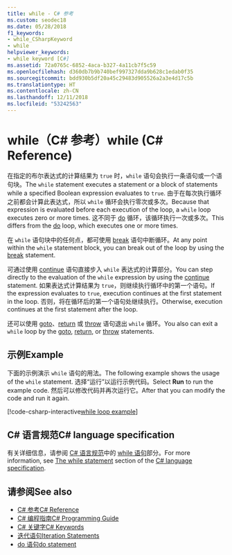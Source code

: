 ```yaml
---
title: while - C# 参考
ms.custom: seodec18
ms.date: 05/28/2018
f1_keywords:
- while_CSharpKeyword
- while
helpviewer_keywords:
- while keyword [C#]
ms.assetid: 72a0765c-6852-4aca-b327-4a11cb7f5c59
ms.openlocfilehash: d360db7b9b740bef997327dda9b628c1edab0f35
ms.sourcegitcommit: bdd930b5df20a45c29483d905526a2a3e4d17c5b
ms.translationtype: HT
ms.contentlocale: zh-CN
ms.lasthandoff: 12/11/2018
ms.locfileid: "53242563"
---
```

# <a name="while-c-reference"></a><span data-ttu-id="2037e-102">while（C# 参考）</span><span class="sxs-lookup"><span data-stu-id="2037e-102">while (C# Reference)</span></span>

<span data-ttu-id="2037e-103">在指定的布尔表达式的计算结果为 `true` 时，`while` 语句会执行一条语句或一个语句块。</span><span class="sxs-lookup"><span data-stu-id="2037e-103">The `while` statement executes a statement or a block of statements while a specified Boolean expression evaluates to `true`.</span></span> <span data-ttu-id="2037e-104">由于在每次执行循环之前都会计算此表达式，所以 `while` 循环会执行零次或多次。</span><span class="sxs-lookup"><span data-stu-id="2037e-104">Because that expression is evaluated before each execution of the loop, a `while` loop executes zero or more times.</span></span> <span data-ttu-id="2037e-105">这不同于 [do](do.md) 循环，该循环执行一次或多次。</span><span class="sxs-lookup"><span data-stu-id="2037e-105">This differs from the [do](do.md) loop, which executes one or more times.</span></span>

<span data-ttu-id="2037e-106">在 `while` 语句块中的任何点，都可使用 [break](break.md) 语句中断循环。</span><span class="sxs-lookup"><span data-stu-id="2037e-106">At any point within the `while` statement block, you can break out of the loop by using the [break](break.md) statement.</span></span>

<span data-ttu-id="2037e-107">可通过使用 [continue](continue.md) 语句直接步入 `while` 表达式的计算部分。</span><span class="sxs-lookup"><span data-stu-id="2037e-107">You can step directly to the evaluation of the `while` expression by using the [continue](continue.md) statement.</span></span> <span data-ttu-id="2037e-108">如果表达式计算结果为 `true`，则继续执行循环中的第一个语句。</span><span class="sxs-lookup"><span data-stu-id="2037e-108">If the expression evaluates to `true`, execution continues at the first statement in the loop.</span></span> <span data-ttu-id="2037e-109">否则，将在循环后的第一个语句处继续执行。</span><span class="sxs-lookup"><span data-stu-id="2037e-109">Otherwise, execution continues at the first statement after the loop.</span></span>

<span data-ttu-id="2037e-110">还可以使用 [goto](goto.md)、[return](return.md) 或 [throw](throw.md) 语句退出 `while` 循环。</span><span class="sxs-lookup"><span data-stu-id="2037e-110">You also can exit a `while` loop by the [goto](goto.md), [return](return.md), or [throw](throw.md) statements.</span></span>

## <a name="example"></a><span data-ttu-id="2037e-111">示例</span><span class="sxs-lookup"><span data-stu-id="2037e-111">Example</span></span>

<span data-ttu-id="2037e-112">下面的示例演示 `while` 语句的用法。</span><span class="sxs-lookup"><span data-stu-id="2037e-112">The following example shows the usage of the `while` statement.</span></span> <span data-ttu-id="2037e-113">选择“运行”以运行示例代码。</span><span class="sxs-lookup"><span data-stu-id="2037e-113">Select **Run** to run the example code.</span></span> <span data-ttu-id="2037e-114">然后可以修改代码并再次运行它。</span><span class="sxs-lookup"><span data-stu-id="2037e-114">After that you can modify the code and run it again.</span></span>

[!code-csharp-interactive[while loop example](~/samples/snippets/csharp/keywords/IterationKeywordsExamples.cs#3)]

## <a name="c-language-specification"></a><span data-ttu-id="2037e-115">C# 语言规范</span><span class="sxs-lookup"><span data-stu-id="2037e-115">C# language specification</span></span>

<span data-ttu-id="2037e-116">有关详细信息，请参阅 [C# 语言规范](../language-specification/index.md)中的 [while 语句](~/_csharplang/spec/statements.md#the-while-statement)部分。</span><span class="sxs-lookup"><span data-stu-id="2037e-116">For more information, see [The while statement](~/_csharplang/spec/statements.md#the-while-statement) section of the [C# language specification](../language-specification/index.md).</span></span>

## <a name="see-also"></a><span data-ttu-id="2037e-117">请参阅</span><span class="sxs-lookup"><span data-stu-id="2037e-117">See also</span></span>

- [<span data-ttu-id="2037e-118">C# 参考</span><span class="sxs-lookup"><span data-stu-id="2037e-118">C# Reference</span></span>](../index.md)  
- [<span data-ttu-id="2037e-119">C# 编程指南</span><span class="sxs-lookup"><span data-stu-id="2037e-119">C# Programming Guide</span></span>](../../programming-guide/index.md)  
- [<span data-ttu-id="2037e-120">C# 关键字</span><span class="sxs-lookup"><span data-stu-id="2037e-120">C# Keywords</span></span>](index.md)  
- [<span data-ttu-id="2037e-121">迭代语句</span><span class="sxs-lookup"><span data-stu-id="2037e-121">Iteration Statements</span></span>](iteration-statements.md)  
- [<span data-ttu-id="2037e-122">do 语句</span><span class="sxs-lookup"><span data-stu-id="2037e-122">do statement</span></span>](do.md)  
